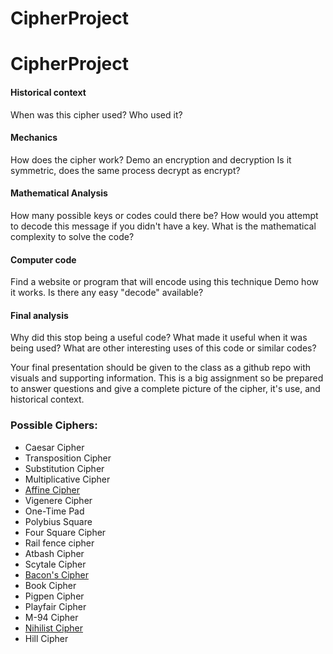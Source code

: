 # CipherProject

# CipherProject


#### Historical context
  When was this cipher used? Who used it?
#### Mechanics
  How does the cipher work?
  Demo an encryption and decryption
  Is it symmetric, does the same process decrypt as encrypt?
#### Mathematical Analysis
  How many possible keys or codes could there be?
  How would you attempt to decode this message if you didn't have a key.
  What is the mathematical complexity to solve the code?
#### Computer code
  Find a website or program that will encode using this technique
  Demo how it works.
  Is there any easy "decode" available?
#### Final analysis
  Why did this stop being a useful code?
  What made it useful when it was being used?
  What are other interesting uses of this code or similar codes?

Your final presentation should be given to the class as a github repo with visuals and supporting information. This is a big assignment so be prepared to answer questions and give a complete picture of the cipher, it's use, and historical context.

### Possible Ciphers:
- Caesar Cipher
- Transposition Cipher
- Substitution Cipher
- Multiplicative Cipher
- [Affine Cipher](https://github.com/EPHS-CyberSecurity-2020-Hour3/CipherProject/blob/Affine_Cipher/Affine_Cipher_Historical.md)
- Vigenere Cipher
- One-Time Pad
- Polybius Square
- Four Square Cipher
- Rail fence cipher
- Atbash Cipher
- Scytale Cipher
- [Bacon's Cipher](https://github.com/EPHS-CyberSecurity-2020-Hour3/CipherProject/edit/baconsCipher/bacons_history.md)
- Book Cipher
- Pigpen Cipher
- Playfair Cipher
- M-94 Cipher
- [Nihilist Cipher](https://github.com/EPHS-CyberSecurity-2020-Hour3/CipherProject/blob/Nihilist-Cipher/Nihilist_Cipher_historical.md)
- Hill Cipher
